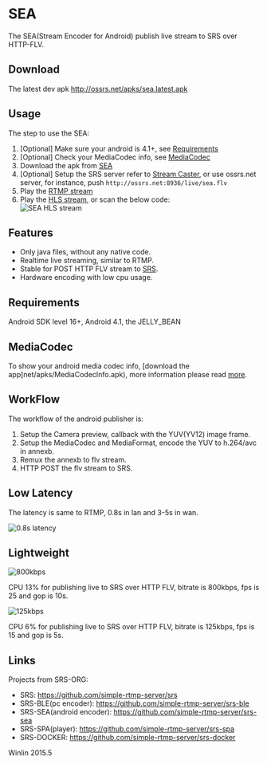 # SEA
The SEA(Stream Encoder for Android) publish live stream to SRS over HTTP-FLV.

## Download

The latest dev apk http://ossrs.net/apks/sea.latest.apk

## Usage

The step to use the SEA:

1. [Optional] Make sure your android is 4.1+, see [Requirements](https://github.com/simple-rtmp-server/srs-sea#requirements)
1. [Optional] Check your MediaCodec info, see [MediaCodec](https://github.com/simple-rtmp-server/srs-sea#mediacodec)
1. Download the apk from [SEA](http://ossrs.net/apks/sea.latest.apk)
1. [Optional] Setup the SRS server refer to [Stream Caster](https://github.com/simple-rtmp-server/srs/wiki/v2_CN_Streamer#push-http-flv-to-srs), or use ossrs.net server, for instance, push `http://ossrs.net:8936/live/sea.flv`
1. Play the [RTMP stream](http://www.ossrs.net/players/srs_player.html?vhost=hls&port=19351&stream=sea&server=ossrs.net&autostart=true)
1. Play the [HLS stream](http://ossrs.net:8081/live/sea.html), or scan the below code:<br/>
![SEA HLS stream](https://github.com/simple-rtmp-server/srs-sea/wiki/images/ap.sea.jpg?v=0)

## Features

* Only java files, without any native code.
* Realtime live streaming, similar to RTMP.
* Stable for POST HTTP FLV stream to [SRS](https://github.com/simple-rtmp-server/srs).
* Hardware encoding with low cpu usage.

## Requirements

Android SDK level 16+, Android 4.1, the JELLY_BEAN

## MediaCodec

To show your android media codec info, [download the app]net/apks/MediaCodecInfo.apk), more information please read [more](https://coderoid.wordpress.com/2014/08/01/obtaining-android-media-codec-information/).

## WorkFlow

The workflow of the android publisher is:

1. Setup the Camera preview, callback with the YUV(YV12) image frame.
1. Setup the MediaCodec and MediaFormat, encode the YUV to h.264/avc in annexb.
1. Remux the annexb to flv stream.
1. HTTP POST the flv stream to SRS.

## Low Latency

The latency is same to RTMP, 0.8s in lan and 3-5s in wan.

![0.8s latency](https://github.com/simple-rtmp-server/srs-sea/wiki/images/ap.delay1.jpg)

## Lightweight

![800kbps](https://github.com/simple-rtmp-server/srs-sea/wiki/images/ap.800kbps.jpg)

CPU 13% for publishing live to SRS over HTTP FLV, bitrate is 800kbps, fps is 25 and gop is 10s.

![125kbps](https://github.com/simple-rtmp-server/srs-sea/wiki/images/ap.125kbps.jpg)

CPU 6% for publishing live to SRS over HTTP FLV, bitrate is 125kbps, fps is 15 and gop is 5s.

## Links

Projects from SRS-ORG:

* SRS: https://github.com/simple-rtmp-server/srs
* SRS-BLE(pc encoder): https://github.com/simple-rtmp-server/srs-ble
* SRS-SEA(android encoder): https://github.com/simple-rtmp-server/srs-sea
* SRS-SPA(player): https://github.com/simple-rtmp-server/srs-spa
* SRS-DOCKER: https://github.com/simple-rtmp-server/srs-docker

Winlin 2015.5
